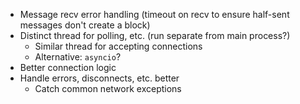 - Message recv error handling (timeout on recv to ensure half-sent messages don't create a block)
- Distinct thread for polling, etc. (run separate from main process?)
    - Similar thread for accepting connections
    - Alternative: `asyncio`?
- Better connection logic
- Handle errors, disconnects, etc. better
    - Catch common network exceptions
